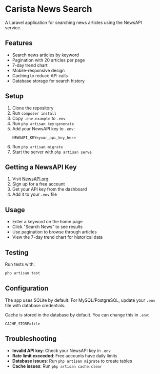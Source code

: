 # Carista News Search

A Laravel application for searching news articles using the NewsAPI service.

## Features

- Search news articles by keyword
- Pagination with 20 articles per page
- 7-day trend chart
- Mobile-responsive design
- Caching to reduce API calls
- Database storage for search history

## Setup

1. Clone the repository
2. Run `composer install`
3. Copy `.env.example` to `.env`
4. Run `php artisan key:generate`
5. Add your NewsAPI key to `.env`:
   ```
   NEWSAPI_KEY=your_api_key_here
   ```
6. Run `php artisan migrate`
7. Start the server with `php artisan serve`

## Getting a NewsAPI Key

1. Visit [NewsAPI.org](https://newsapi.org/)
2. Sign up for a free account
3. Get your API key from the dashboard
4. Add it to your `.env` file

## Usage

- Enter a keyword on the home page
- Click "Search News" to see results
- Use pagination to browse through articles
- View the 7-day trend chart for historical data

## Testing

Run tests with:
```bash
php artisan test
```

## Configuration

The app uses SQLite by default. For MySQL/PostgreSQL, update your `.env` file with database credentials.

Cache is stored in the database by default. You can change this in `.env`:
```
CACHE_STORE=file
```

## Troubleshooting

- **Invalid API key**: Check your NewsAPI key in `.env`
- **Rate limit exceeded**: Free accounts have daily limits
- **Database issues**: Run `php artisan migrate` to create tables
- **Cache issues**: Run `php artisan cache:clear`